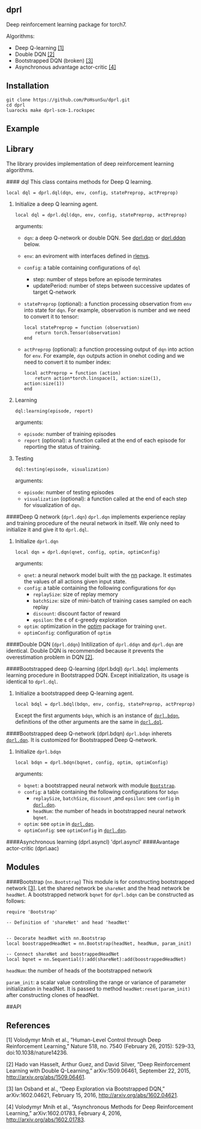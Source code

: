 ## dprl
Deep reinforcement learning package for torch7. 

Algorithms:
* Deep Q-learning [[1]](#references)
* Double DQN [[2]](#references)
* Bootstrapped DQN (broken) [[3]](#references)
* Asynchronous advantage actor-critic [[4]](#references)

## Installation

```
git clone https://github.com/PoHsunSu/dprl.git
cd dprl
luarocks make dprl-scm-1.rockspec
```

## Example


## Library
The library provides implementation of deep reinforcement learning algorithms.

####<a name="dql"></a> dql
This class contains methods for Deep Q learning.
```
local dql = dprl.dql(dqn, env, config, statePreprop, actPreprop)
```

1. Initialize a deep Q learning agent.
	```
	local dql = dprl.dql(dqn, env, config, statePreprop, actPreprop)
	```

	arguments:

	* `dqn`: a deep Q-network or double DQN. See [dprl.dqn](#dqn) or [dprl.ddqn](#ddqn) below.

	* `env`: an eviroment with interfaces defined in [rlenvs](https://github.com/Kaixhin/rlenvs#api).

	* `config`: a table containing configurations of `dql`
		* step: number of steps before an episode terminates
		* updatePeriod: number of steps between successive updates of target Q-network

	* `statePreprop` (optional): a function processing observation from `env` into state for `dqn`. For example, observation is number and we need to convert it to tensor:
		```
		local statePreprop = function (observation)
			return torch.Tensor(observation)
		end
		```

	* `actPreprop` (optional): a function processing output of `dqn` into action for `env`. For example, `dqn` outputs action in onehot coding and we need to convert it to number index:
		```
		local actPreprop = function (action)
			return action*torch.linspace(1, action:size(1), action:size(1))
		end  
		```

2. Learning
	```
	dql:learning(episode, report)
	```
	arguments:
	* `episode`: number of training episodes
	* `report` (optional): a function called at the end of each episode for reporting the status of training.

3. Testing
	```
	dql:testing(episode, visualization)
	```
	arguments:
	* `episode`: number of testing episodes
	* `visualization` (optional): a function called at the end of each step for visualization of `dqn`.

####<a name="dqn"></a>Deep Q network (`dprl.dqn`)
`dprl.dqn` implements experience replay and training procedure of the neural network in itself. We only need to initialize it and give it to `dprl.dql`.

1. Initialize `dprl.dqn`
	```
	local dqn = dprl.dqn(qnet, config, optim, optimConfig)
	```

	arguments:
	* `qnet`: a neural network model built with the [nn](https://github.com/torch/nn) package. It estimates the values of all actions given input state.
	* `config`: a table containing the following configurations for `dqn`
		* `replaySize`: size of replay memory	
		* `batchSize`: size of mini-batch of training cases sampled on each replay
		* `discount`: discount factor of reward 	
		* `epsilon`: the ε of ε-greedy exploration
	* `optim`: optimization in the [optim](https://github.com/torch/optim) package for training `qnet`. 
	* `optimConfig`: configuration of `optim`

####<a name="ddqn"></a>Double DQN (`dprl.ddqn`)
Initilization of `dprl.ddqn` and `dprl.dqn` are identical. Double DQN is recommended because it prevents the overestimation problem in DQN [[2]](#references).


####<a name="bdql"></a>Bootstrapped deep Q-learning (dprl.bdql)
`dprl.bdql` implements learning procedure in Bootstrapped DQN. Except initialization, its usage is identical to `dprl.dql`.

1. Initialize a bootstrapped deep Q-learning agent. 
	```
	local bdql = dprl.bdql(bdqn, env, config, statePreprop, actPreprop)
	```
	Except the first arguments `bdqn`, which is an instance of [`dprl.bdqn`](#bdqn), definitions of the other arguments are the same in [`dprl.dql`](#dql).

####<a name="bdqn"></a>Bootstrapped deep Q-network (dprl.bdqn)
`dprl.bdqn` inherets [`dprl.dqn`](#dqn). It is customized for Bootstrapped Deep Q-network.

1. Initialize `dprl.bdqn`
	```
	local bdqn = dprl.bdqn(bqnet, config, optim, optimConfig)
	```
	
	arguments:
	* `bqnet`: a bootstrapped neural network with module [`Bootstrap`](#Bootstrap). 
	* `config`: a table containing the following configurations for `bdqn`
		* `replaySize`, `batchSize`, `discount` ,and `epsilon`: see `config` in [`dprl.dqn`](#dqn).	
		* `headNum`: the number of heads in bootstrapped neural network `bqnet`.
	* `optim`: see `optim` in [`dprl.dqn`](#dqn).
	* `optimConfig`: see `optimConfig` in [`dprl.dqn`](#dqn).

####<a name="asyncl"></a>Asynchronous learning (dprl.asyncl)
'dprl.asyncl'
####<a name="aac"></a>Avantage actor-critic (dprl.aac)

## <a name="mod"></a>Modules

####<a name="Bootstrap"></a>Bootstrap (`nn.Bootstrap`)
This module is for constructing bootstrapped network [[3]](#references). Let the shared network be `shareNet` and the head network be `headNet`. A bootstrapped network `bqnet` for `dprl.bdqn` can be constructed as follows:
```
require 'Bootstrap'

-- Definition of 'shareNet' and head 'headNet'


-- Decorate headNet with nn.Bootstrap
local boostrappedHeadNet = nn.Bootstrap(headNet, headNum, param_init)

-- Connect shareNet and boostrappedHeadNet
local bqnet = nn.Sequential():add(shareNet):add(boostrappedHeadNet)
```
`headNum`: the number of heads of the bootstrapped network

`param_init`: a scalar value controlling the range or variance of parameter initialization in headNet.
It is passed to method `headNet:reset(param_init)` after constructing clones of headNet.

##<a name="API"></a>API


## References
[1] Volodymyr Mnih et al., “Human-Level Control through Deep Reinforcement Learning,” Nature 518, no. 7540 (February 26, 2015): 529–33, doi:10.1038/nature14236.

[2] Hado van Hasselt, Arthur Guez, and David Silver, “Deep Reinforcement Learning with Double Q-Learning,” arXiv:1509.06461, September 22, 2015, http://arxiv.org/abs/1509.06461.

[3] Ian Osband et al., “Deep Exploration via Bootstrapped DQN,” arXiv:1602.04621, February 15, 2016, http://arxiv.org/abs/1602.04621.

[4] Volodymyr Mnih et al., “Asynchronous Methods for Deep Reinforcement Learning,” arXiv:1602.01783, February 4, 2016, http://arxiv.org/abs/1602.01783.


<!---
## TODO
#### dqn, dql

- [x] Add test scripts of using optim
- [x] Implement remaining mechenics of DQN
- [x] Finish readme
- [ ] Cuda support
- [ ] Double Q learning
- [ ] Deep exploration
- [ ] Prioritized experience replay
-->
